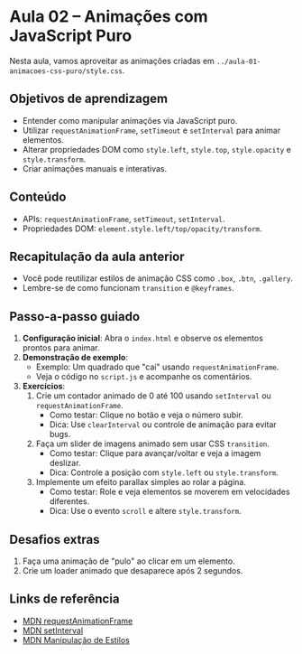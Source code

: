 # Aula 02 – Animações com JavaScript Puro

Nesta aula, vamos aproveitar as animações criadas em `../aula-01-animacoes-css-puro/style.css`.

## Objetivos de aprendizagem
- Entender como manipular animações via JavaScript puro.
- Utilizar `requestAnimationFrame`, `setTimeout` e `setInterval` para animar elementos.
- Alterar propriedades DOM como `style.left`, `style.top`, `style.opacity` e `style.transform`.
- Criar animações manuais e interativas.

## Conteúdo
- APIs: `requestAnimationFrame`, `setTimeout`, `setInterval`.
- Propriedades DOM: `element.style.left/top/opacity/transform`.

## Recapitulação da aula anterior
- Você pode reutilizar estilos de animação CSS como `.box`, `.btn`, `.gallery`.
- Lembre-se de como funcionam `transition` e `@keyframes`.

## Passo-a-passo guiado
1. **Configuração inicial**: Abra o `index.html` e observe os elementos prontos para animar.
2. **Demonstração de exemplo**:
   - Exemplo: Um quadrado que "cai" usando `requestAnimationFrame`.
   - Veja o código no `script.js` e acompanhe os comentários.
3. **Exercícios**:
   1. Crie um contador animado de 0 até 100 usando `setInterval` ou `requestAnimationFrame`.
      - Como testar: Clique no botão e veja o número subir.
      - Dica: Use `clearInterval` ou controle de animação para evitar bugs.
   2. Faça um slider de imagens animado sem usar CSS `transition`.
      - Como testar: Clique para avançar/voltar e veja a imagem deslizar.
      - Dica: Controle a posição com `style.left` ou `style.transform`.
   3. Implemente um efeito parallax simples ao rolar a página.
      - Como testar: Role e veja elementos se moverem em velocidades diferentes.
      - Dica: Use o evento `scroll` e altere `style.transform`.

## Desafios extras
1. Faça uma animação de "pulo" ao clicar em um elemento.
2. Crie um loader animado que desaparece após 2 segundos.

## Links de referência
- [MDN requestAnimationFrame](https://developer.mozilla.org/pt-BR/docs/Web/API/window/requestAnimationFrame)
- [MDN setInterval](https://developer.mozilla.org/pt-BR/docs/Web/API/WindowOrWorkerGlobalScope/setInterval)
- [MDN Manipulação de Estilos](https://developer.mozilla.org/pt-BR/docs/Web/API/HTMLElement/style)
